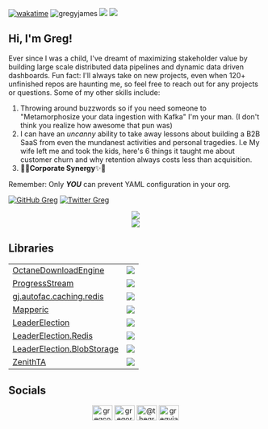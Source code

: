 [![wakatime](https://wakatime.com/badge/user/18a55e97-f175-44d4-b269-5e148339a0d8.svg)](https://wakatime.com/@18a55e97-f175-44d4-b269-5e148339a0d8)
<img src="https://komarev.com/ghpvc/?username=gregyjames&label=Profile%20views&color=0e75b6&style=flat" alt="gregyjames" />
<a href=""><img src="https://img.shields.io/github/stars/gregyjames?label=Star%20Gazers&style=social"></a>
<img src="https://github.com/gregyjames/gregyjames/blob/master/images/github_banner.png">
<h2>Hi, I'm Greg!</h2>
<p>
  Ever since I was a child, I've dreamt of maximizing stakeholder value by building large scale distributed data pipelines and dynamic data driven dashboards. Fun fact: I'll always take on new projects, even when 120+ unfinished repos are haunting me, so feel free to reach out for any projects or questions. Some of my other skills include:
  <ol>
  <li>Throwing around buzzwords so if you need someone to "Metamorphosize your data ingestion with Kafka" I'm your man. (I don't think you realize how awesome that pun was)</li>
  <li>I can have an <i>uncanny</i> ability to take away lessons about building a B2B SaaS from even the mundanest activities and personal tragedies. I.e My wife left me and took the kids, here's 6 things it taught me about customer churn and why retention always costs less than acquisition.</li>
  <li>🧚✨<b>Corporate Synergy</b>✨🧚</li>
  </ol>
Remember: Only <b><i>YOU</i></b> can prevent YAML configuration in your org.
</p>

[![GitHub Greg](https://img.shields.io/github/followers/gregyjames?label=follow&style=social)](https://github.com/gregyjames)
[![Twitter Greg](https://img.shields.io/twitter/follow/gregcodesstuff?label=Follow)](https://twitter.com/gregcodesstuff)


<p align="center">
  <img src="https://github-readme-stats.vercel.app/api?username=gregyjames&show_icons=true&title_color=fff&icon_color=79ff97&text_color=9f9f9f&bg_color=151515"/>

  <br>
  <a href="https://skillicons.dev">
    <img src="https://skillicons.dev/icons?i=cs,cpp,docker,dotnet,azure,git,github,githubactions,gitlab,haskell,md,lua,py,reactivex,regex,rust,visualstudio,vscode&theme=dark&perline=9" />
  </a>
</p>

## Libraries
<div align="center">
<table>
  <tr>
    <td><a href="https://www.nuget.org/packages/OctaneEngineCore">OctaneDownloadEngine</a></td>
    <td><img src="https://img.shields.io/nuget/dt/OctaneEngineCore?style=flat-square"></td>
  </tr>
  <tr>
    <td><a href="https://www.nuget.org/packages/ProgressStream">ProgressStream</a></td>
    <td><img src="https://img.shields.io/nuget/dt/ProgressStream?style=flat-square"></td>
  </tr>
  <tr>
    <td><a href="https://www.nuget.org/packages/gj.autofac.caching.redis">gj.autofac.caching.redis</a></td>
    <td><img src="https://img.shields.io/nuget/dt/gj.autofac.caching.redis?style=flat-square"></td>
  </tr>
  <tr>
    <td><a href="https://www.nuget.org/packages/Mapperic">Mapperic</a></td>
    <td><img src="https://img.shields.io/nuget/dt/Mapperic?style=flat-square"></td>
  </tr>
  <tr>
    <td><a href="https://www.nuget.org/packages/LeaderElection">LeaderElection</td>
    <td><img src="https://img.shields.io/nuget/dt/LeaderElection"></td>
  </tr>
  <tr>
    <td><a href="https://www.nuget.org/packages/LeaderElection.Redis">LeaderElection.Redis</td>
    <td><img src="https://img.shields.io/nuget/dt/LeaderElection.Redis"></td>
  </tr>
  <tr>
    <td><a href="https://www.nuget.org/packages/LeaderElection.BlobStorage">LeaderElection.BlobStorage</td>
    <td><img src="https://img.shields.io/nuget/dt/LeaderElection.BlobStorage"></td>
  </tr>
  <tr>
    <td><a href="https://pypi.org/project/zenithta/">ZenithTA</td>
    <td><img src="https://static.pepy.tech/badge/zenithta"></td>
  </tr>
</table>
</div>

## Socials
<div align="center">
<a href="https://twitter.com/gregcodesstuff" target="blank"><img align="center" src="https://raw.githubusercontent.com/rahuldkjain/github-profile-readme-generator/master/src/images/icons/Social/twitter.svg" alt="gregcodesstuff" height="30" width="40" /></a>
<a href="https://linkedin.com/in/gregory-james" target="blank"><img align="center" src="https://raw.githubusercontent.com/rahuldkjain/github-profile-readme-generator/master/src/images/icons/Social/linked-in-alt.svg" alt="gregory-james" height="30" width="40" /></a>
<a href="https://medium.com/@thegregjames" target="blank"><img align="center" src="https://raw.githubusercontent.com/rahuldkjain/github-profile-readme-generator/master/src/images/icons/Social/medium.svg" alt="@thegregjames" height="30" width="40" /></a>
<a href="https://www.leetcode.com/gregyjames" target="blank"><img align="center" src="https://raw.githubusercontent.com/rahuldkjain/github-profile-readme-generator/master/src/images/icons/Social/leet-code.svg" alt="gregyjames" height="30" width="40" /></a>
  </div>

